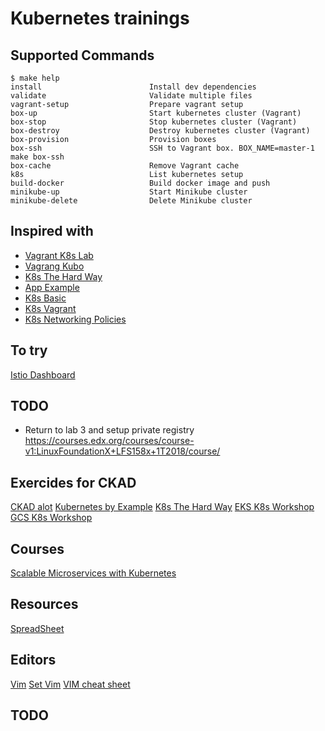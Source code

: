 # Kubernetes trainings

## Supported Commands

<!-- START makefile-doc -->
```
$ make help 
install                        Install dev dependencies
validate                       Validate multiple files
vagrant-setup                  Prepare vagrant setup
box-up                         Start kubernetes cluster (Vagrant)
box-stop                       Stop kubernetes cluster (Vagrant)
box-destroy                    Destroy kubernetes cluster (Vagrant)
box-provision                  Provision boxes
box-ssh                        SSH to Vagrant box. BOX_NAME=master-1 make box-ssh
box-cache                      Remove Vagrant cache
k8s                            List kubernetes setup
build-docker                   Build docker image and push
minikube-up                    Start Minikube cluster
minikube-delete                Delete Minikube cluster 
```
<!-- END makefile-doc -->

## Inspired with

- [Vagrant K8s Lab](https://github.com/xbernpa/vagrant-kubernetes-lab)
- [Vagrang Kubo](https://github.com/rgl/kubernetes-ubuntu-vagrant)
- [K8s The Hard Way](https://github.com/kelseyhightower/kubernetes-the-hard-way/blob/master/docs/04-certificate-authority.md)
- [App Example](https://github.com/ik-learning/vagrant-ubuntu-k8s/tree/master/examples/client/go)
- [K8s Basic](https://kubernetes.io/docs/tutorials/kubernetes-basics/)
- [K8s Vagrant](https://github.com/ereslibre/kubernetes-cluster-vagrant)
- [K8s Networking Policies](https://github.com/ahmetb/kubernetes-network-policy-recipes)
<!-- TODO certificates out. Deploy stuff via worker -->

## To try

[Istio Dashboard](https://github.com/ik-kubernetes/naftis)

## TODO

- Return to lab 3 and setup private registry
https://courses.edx.org/courses/course-v1:LinuxFoundationX+LFS158x+1T2018/course/

## Exercides for CKAD

[CKAD alot](https://github.com/dgkanatsios/CKAD-exercises)
[Kubernetes by Example](http://kubernetesbyexample.com/)
[K8s The Hard Way](https://github.com/kelseyhightower/kubernetes-the-hard-way)
[EKS K8s Workshop](https://github.com/aws-samples/aws-workshop-for-kubernetes)
[GCS K8s Workshop](https://github.com/aws-samples/aws-workshop-for-kubernetes)

## Courses

[Scalable Microservices with Kubernetes](https://eu.udacity.com/course/scalable-microservices-with-kubernetes--ud615)

## Resources

[SpreadSheet](https://docs.google.com/spreadsheets/d/10NltoF_6y3mBwUzQ4bcQLQfCE1BWSgUDcJXy-Qp2JEU/edit#gid=0)

## Editors

[Vim](https://devhints.io/vim)
[Set Vim](https://stackoverflow.com/questions/26962999/wrong-indentation-when-editing-yaml-in-vim)
[VIM cheat sheet](https://vim.rtorr.com/)

## TODO
